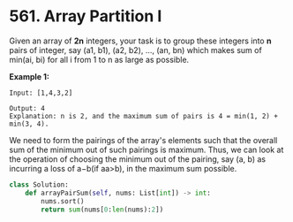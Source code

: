 # 561. Array Partition I

Given an array of **2n** integers, your task is to group these integers into **n** pairs of integer, say \(a1, b1\), \(a2, b2\), ..., \(an, bn\) which makes sum of min\(ai, bi\) for all i from 1 to n as large as possible.

**Example 1:**

```text
Input: [1,4,3,2]

Output: 4
Explanation: n is 2, and the maximum sum of pairs is 4 = min(1, 2) + min(3, 4).
```

We need to form the pairings of the array's elements such that the overall sum of the minimum out of such pairings is maximum. Thus, we can look at the operation of choosing the minimum out of the pairing, say \(a, b\) as incurring a loss of a−b\(if aa&gt;b\), in the maximum sum possible.

```python
class Solution:
    def arrayPairSum(self, nums: List[int]) -> int:
        nums.sort()
        return sum(nums[0:len(nums):2])
```

